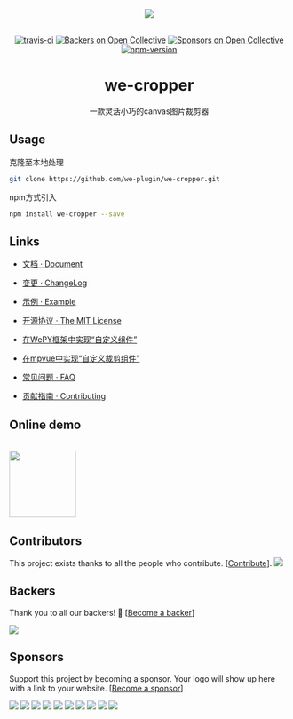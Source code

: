<div align="center">
  <a><img src="https://user-images.githubusercontent.com/16918885/36141718-c95db0b6-10e0-11e8-8936-72b7b03d04bb.png" /></a>
<br>
<br>

[![travis-ci](https://travis-ci.org/we-plugin/we-cropper.svg?branch=master)](https://www.travis-ci.org/we-plugin/we-cropper)
[![Backers on Open Collective](https://opencollective.com/we-cropper/backers/badge.svg)](#backers) [![Sponsors on Open Collective](https://opencollective.com/we-cropper/sponsors/badge.svg)](#sponsors) [![npm-version](https://img.shields.io/npm/v/we-cropper.svg)](https://www.npmjs.com/package/we-cropper)
<h1>we-cropper</h1>
<p>一款灵活小巧的canvas图片裁剪器</p>
</div>

## Usage

克隆至本地处理

```bash
git clone https://github.com/we-plugin/we-cropper.git
```
npm方式引入

```bash
npm install we-cropper --save
```

## Links

- [文档 · Document](https://we-plugin.github.io/we-cropper/#/)

- [变更 · ChangeLog](https://we-plugin.github.io/we-cropper/#/changelog)

- [示例 · Example](https://github.com/we-plugin/we-cropper/tree/master/example)

- [开源协议 · The MIT License](http://opensource.org/licenses/MIT)

- [在WePY框架中实现“自定义组件”](https://github.com/we-plugin/we-cropper/wiki/%E5%9C%A8WePY%E4%B8%AD%E5%AE%9E%E7%8E%B0%E2%80%9C%E8%87%AA%E5%AE%9A%E4%B9%89%E8%A3%81%E5%89%AA%E7%BB%84%E4%BB%B6%E2%80%9D)

- [在mpvue中实现“自定义裁剪组件”](https://github.com/we-plugin/we-cropper/tree/master/packages/mpvue-cropper)

- [常见问题 · FAQ](https://github.com/we-plugin/we-cropper/wiki/FAQ)

- [贡献指南 · Contributing](https://github.com/we-plugin/we-cropper/blob/master/CONTRIBUTING.md)

## Online demo

<br>
<img src=https://user-images.githubusercontent.com/16918885/77881549-d0600700-7291-11ea-9904-2c509c3990bb.jpg width=120 />
<br>

## Contributors

This project exists thanks to all the people who contribute. [[Contribute](CONTRIBUTING.md)].
<a href="https://github.com/we-plugin/we-cropper/graphs/contributors"><img src="https://opencollective.com/we-cropper/contributors.svg?width=890&button=false" /></a>


## Backers

Thank you to all our backers! 🙏 [[Become a backer](https://opencollective.com/we-cropper#backer)]

<a href="https://opencollective.com/we-cropper#backers" target="_blank"><img src="https://opencollective.com/we-cropper/backers.svg?width=890"></a>


## Sponsors

Support this project by becoming a sponsor. Your logo will show up here with a link to your website. [[Become a sponsor](https://opencollective.com/we-cropper#sponsor)]

<a href="https://opencollective.com/we-cropper/sponsor/0/website" target="_blank"><img src="https://opencollective.com/we-cropper/sponsor/0/avatar.svg"></a>
<a href="https://opencollective.com/we-cropper/sponsor/1/website" target="_blank"><img src="https://opencollective.com/we-cropper/sponsor/1/avatar.svg"></a>
<a href="https://opencollective.com/we-cropper/sponsor/2/website" target="_blank"><img src="https://opencollective.com/we-cropper/sponsor/2/avatar.svg"></a>
<a href="https://opencollective.com/we-cropper/sponsor/3/website" target="_blank"><img src="https://opencollective.com/we-cropper/sponsor/3/avatar.svg"></a>
<a href="https://opencollective.com/we-cropper/sponsor/4/website" target="_blank"><img src="https://opencollective.com/we-cropper/sponsor/4/avatar.svg"></a>
<a href="https://opencollective.com/we-cropper/sponsor/5/website" target="_blank"><img src="https://opencollective.com/we-cropper/sponsor/5/avatar.svg"></a>
<a href="https://opencollective.com/we-cropper/sponsor/6/website" target="_blank"><img src="https://opencollective.com/we-cropper/sponsor/6/avatar.svg"></a>
<a href="https://opencollective.com/we-cropper/sponsor/7/website" target="_blank"><img src="https://opencollective.com/we-cropper/sponsor/7/avatar.svg"></a>
<a href="https://opencollective.com/we-cropper/sponsor/8/website" target="_blank"><img src="https://opencollective.com/we-cropper/sponsor/8/avatar.svg"></a>
<a href="https://opencollective.com/we-cropper/sponsor/9/website" target="_blank"><img src="https://opencollective.com/we-cropper/sponsor/9/avatar.svg"></a>


